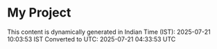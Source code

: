# My Project

This content is dynamically generated in Indian Time (IST): 2025-07-21 10:03:53 IST
Converted to UTC: 2025-07-21 04:33:53 UTC
